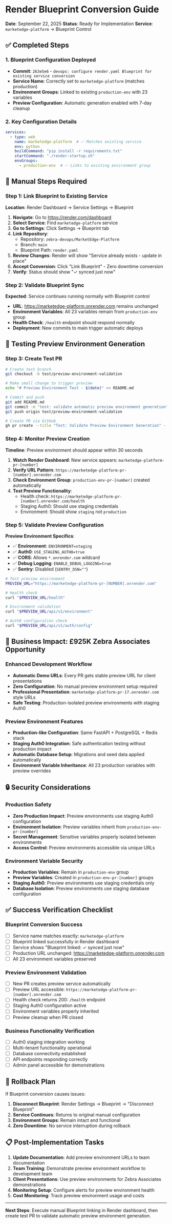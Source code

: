 # Render Blueprint Conversion Guide
**Date**: September 22, 2025
**Status**: Ready for Implementation
**Service**: `marketedge-platform` → Blueprint Control

## ✅ Completed Steps

### 1. Blueprint Configuration Deployed
- **Commit**: `263e5e6` - `devops: configure render.yaml Blueprint for existing service conversion`
- **Service Name**: Correctly set to `marketedge-platform` (matches production)
- **Environment Groups**: Linked to existing `production-env` with 23 variables
- **Preview Configuration**: Automatic generation enabled with 7-day cleanup

### 2. Key Configuration Details
```yaml
services:
  - type: web
    name: marketedge-platform  # ✅ Matches existing service
    env: python
    buildCommand: "pip install -r requirements.txt"
    startCommand: "./render-startup.sh"
    envGroups:
      - production-env  # ✅ Links to existing environment group
```

## 🔧 Manual Steps Required

### Step 1: Link Blueprint to Existing Service
**Location**: Render Dashboard → Service Settings → Blueprint

1. **Navigate**: Go to https://render.com/dashboard
2. **Select Service**: Find `marketedge-platform` service
3. **Go to Settings**: Click Settings → Blueprint tab
4. **Link Repository**:
   - Repository: `zebra-devops/MarketEdge-Platform`
   - Branch: `main`
   - Blueprint Path: `render.yaml`
5. **Review Changes**: Render will show "Service already exists - update in place"
6. **Accept Conversion**: Click "Link Blueprint" - Zero downtime conversion
7. **Verify**: Status should show "✓ synced just now"

### Step 2: Validate Blueprint Sync
**Expected**: Service continues running normally with Blueprint control

- **URL**: https://marketedge-platform.onrender.com remains unchanged
- **Environment Variables**: All 23 variables remain from `production-env` group
- **Health Check**: `/health` endpoint should respond normally
- **Deployment**: New commits to main trigger automatic deploys

## 🧪 Testing Preview Environment Generation

### Step 3: Create Test PR
```bash
# Create test branch
git checkout -b test/preview-environment-validation

# Make small change to trigger preview
echo "# Preview Environment Test - $(date)" >> README.md

# Commit and push
git add README.md
git commit -m "test: validate automatic preview environment generation"
git push origin test/preview-environment-validation

# Create PR via GitHub
gh pr create --title "Test: Validate Preview Environment Generation" --body "Testing automatic preview environment creation"
```

### Step 4: Monitor Preview Creation
**Timeline**: Preview environment should appear within 30 seconds

1. **Watch Render Dashboard**: New service appears: `marketedge-platform-pr-[number]`
2. **Verify URL Pattern**: `https://marketedge-platform-pr-[number].onrender.com`
3. **Check Environment Group**: `production-env-pr-[number]` created automatically
4. **Test Preview Functionality**:
   - Health check: `https://marketedge-platform-pr-[number].onrender.com/health`
   - Staging Auth0: Should use staging credentials
   - Environment: Should show `staging` not `production`

### Step 5: Validate Preview Configuration
**Preview Environment Specifics**:
- ✅ **Environment**: `ENVIRONMENT=staging`
- ✅ **Auth0**: `USE_STAGING_AUTH0=true`
- ✅ **CORS**: Allows `*.onrender.com` wildcard
- ✅ **Debug Logging**: `ENABLE_DEBUG_LOGGING=true`
- ✅ **Sentry**: Disabled (`SENTRY_DSN=""`)

```bash
# Test preview environment
PREVIEW_URL="https://marketedge-platform-pr-[NUMBER].onrender.com"

# Health check
curl "$PREVIEW_URL/health"

# Environment validation
curl "$PREVIEW_URL/api/v1/environment"

# Auth0 configuration check
curl "$PREVIEW_URL/api/v1/auth/config"
```

## 🎯 Business Impact: £925K Zebra Associates Opportunity

### Enhanced Development Workflow
- **Automatic Demo URLs**: Every PR gets stable preview URL for client presentations
- **Zero Configuration**: No manual preview environment setup required
- **Professional Presentation**: `marketedge-platform-pr-17.onrender.com` style URLs
- **Safe Testing**: Production-isolated preview environments with staging Auth0

### Preview Environment Features
- **Production-like Configuration**: Same FastAPI + PostgreSQL + Redis stack
- **Staging Auth0 Integration**: Safe authentication testing without production impact
- **Automatic Database Setup**: Migrations and seed data applied automatically
- **Environment Variable Inheritance**: All 23 production variables with preview overrides

## 🔒 Security Considerations

### Production Safety
- **Zero Production Impact**: Preview environments use staging Auth0 configuration
- **Environment Isolation**: Preview variables inherit from `production-env-pr-[number]`
- **Secret Management**: Sensitive variables properly isolated between environments
- **Access Control**: Preview environments accessible via unique URLs

### Environment Variable Security
- **Production Variables**: Remain in `production-env` group
- **Preview Variables**: Created in `production-env-pr-[number]` groups
- **Staging Auth0**: Preview environments use staging credentials only
- **Database Isolation**: Preview environments use staging database configuration

## ✅ Success Verification Checklist

### Blueprint Conversion Success
- [ ] Service name matches exactly: `marketedge-platform`
- [ ] Blueprint linked successfully in Render dashboard
- [ ] Service shows "Blueprint linked: ✓ synced just now"
- [ ] Production URL unchanged: https://marketedge-platform.onrender.com
- [ ] All 23 environment variables preserved

### Preview Environment Validation
- [ ] New PR creates preview service automatically
- [ ] Preview URL accessible: `https://marketedge-platform-pr-[number].onrender.com`
- [ ] Health check returns 200: `/health` endpoint
- [ ] Staging Auth0 configuration active
- [ ] Environment variables properly inherited
- [ ] Preview cleanup when PR closed

### Business Functionality Verification
- [ ] Auth0 staging integration working
- [ ] Multi-tenant functionality operational
- [ ] Database connectivity established
- [ ] API endpoints responding correctly
- [ ] Admin panel accessible for demonstrations

## 🚨 Rollback Plan

If Blueprint conversion causes issues:

1. **Disconnect Blueprint**: Render Settings → Blueprint → "Disconnect Blueprint"
2. **Service Continues**: Returns to original manual configuration
3. **Environment Groups**: Remain intact and functional
4. **Zero Downtime**: No service interruption during rollback

## 📋 Post-Implementation Tasks

1. **Update Documentation**: Add preview environment URLs to team documentation
2. **Team Training**: Demonstrate preview environment workflow to development team
3. **Client Presentations**: Use preview environments for Zebra Associates demonstrations
4. **Monitoring Setup**: Configure alerts for preview environment health
5. **Cost Monitoring**: Track preview environment usage and costs

---

**Next Steps**: Execute manual Blueprint linking in Render dashboard, then create test PR to validate automatic preview environment generation.